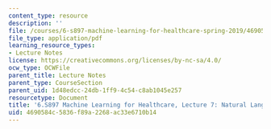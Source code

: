 ```yaml
---
content_type: resource
description: ''
file: /courses/6-s897-machine-learning-for-healthcare-spring-2019/4690584c5836f89a2268ac33e6710b14_MIT6_S897S19_lec7.pdf
file_type: application/pdf
learning_resource_types:
- Lecture Notes
license: https://creativecommons.org/licenses/by-nc-sa/4.0/
ocw_type: OCWFile
parent_title: Lecture Notes
parent_type: CourseSection
parent_uid: 1d48edcc-24db-1ff9-4c54-c8ab1045e257
resourcetype: Document
title: '6.S897 Machine Learning for Healthcare, Lecture 7: Natural Language Processing'
uid: 4690584c-5836-f89a-2268-ac33e6710b14
---
```

